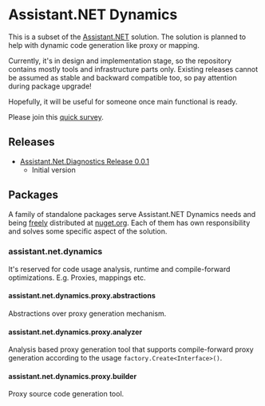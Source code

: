 # Assistant.NET Dynamics

This is a subset of the [Assistant.NET](https://github.com/iotbusters/assistant.net/blob/master/README.md) solution.
The solution is planned to help with dynamic code generation like proxy or mapping.

Currently, it's in design and implementation stage, so the repository contains mostly tools and infrastructure parts only.
Existing releases cannot be assumed as stable and backward compatible too, so pay attention during package upgrade!

Hopefully, it will be useful for someone once main functional is ready.

Please join this [quick survey](https://forms.gle/eB3sN5Mw76WMpT6w5).

## Releases

- [Assistant.Net.Diagnostics Release 0.0.1](https://github.com/iotbusters/assistant.net.diagnostics/releases/tag/0.0.1)
  - Initial version

## Packages

A family of standalone packages serve Assistant.NET Dynamics needs and being [freely](license) distributed
at [nuget.org](https://nuget.org). Each of them has own responsibility and solves some specific aspect of the solution.

### assistant.net.dynamics

It's reserved for code usage analysis, runtime and compile-forward optimizations. E.g. Proxies, mappings etc.

#### assistant.net.dynamics.proxy.abstractions

Abstractions over proxy generation mechanism.

#### assistant.net.dynamics.proxy.analyzer

Analysis based proxy generation tool that supports compile-forward proxy generation according to the usage `factory.Create<Interface>()`.

#### assistant.net.dynamics.proxy.builder

Proxy source code generation tool.
